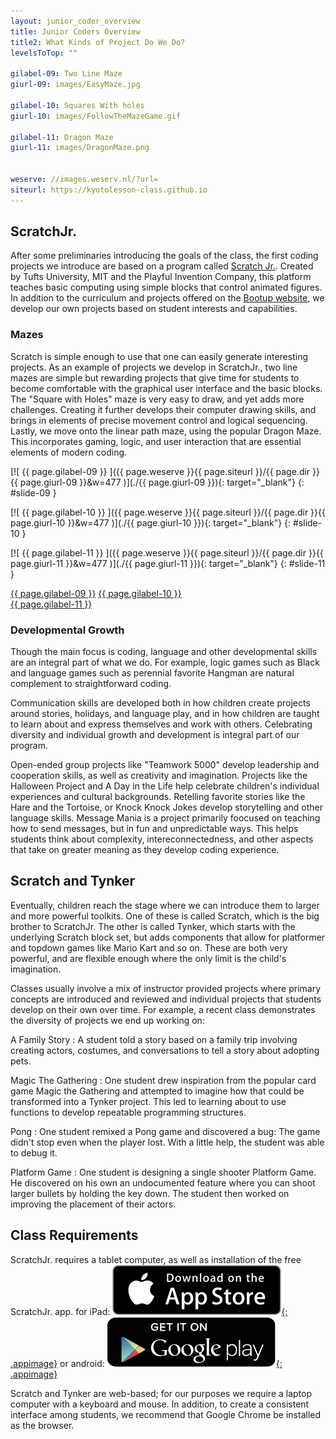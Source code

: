 ```yaml
---
layout: junior_coder_overview
title: Junior Coders Overview
title2: What Kinds of Project Do We Do?
levelsToTop: ""

gilabel-09: Two Line Maze
giurl-09: images/EasyMaze.jpg

gilabel-10: Squares With holes
giurl-10: images/FollowTheMazeGame.gif

gilabel-11: Dragon Maze
giurl-11: images/DragonMaze.png


weserve: //images.weserv.nl/?url=
siteurl: https://kyotolesson-class.github.io
---
```

<style>
.appimage {
    vertical-align: middle;
    max-width: 90px;
    width: fit-content;
    max-height: 30px;
}
</style>


## ScratchJr.

After some preliminaries introducing the goals of the class, the first coding projects we introduce are based on a program called [Scratch Jr.](https://www.scratchjr.org/about/info). Created by Tufts University, MIT and the Playful Invention Company, this platform teaches basic computing using simple blocks that control animated figures. In addition to the curriculum and projects offered on the [Bootup website](https://bootuppd.org/curriculum), we develop our own projects based on student interests and capabilities. 


### Mazes

Scratch is simple enough to use that one can easily generate interesting projects. As an example of projects we develop in ScratchJr., two line mazes are simple but rewarding projects that give time for students to become comfortable with the graphical user interface and the basic blocks. The "Square with Holes" maze is very easy to draw, and yet adds more challenges. Creating it further develops their computer drawing skills, and brings in elements of precise movement control and logical sequencing. Lastly, we move onto the linear path maze, using the popular Dragon Maze. This incorporates gaming, logic, and user interaction that are essential elements of modern coding.

<div class="slider2">
<!-- These have to be links  -->
<div class="galleryslides">

[![ {{ page.gilabel-09 }} ]({{ page.weserve }}{{ page.siteurl }}/{{ page.dir }}{{ page.giurl-09 }}&w=477 )](./{{ page.giurl-09 }}){: target="_blank"}
{: #slide-09 }

[![ {{ page.gilabel-10 }} ]({{ page.weserve }}{{ page.siteurl }}/{{ page.dir }}{{ page.giurl-10 }}&w=477 )](./{{ page.giurl-10 }}){: target="_blank"}
{: #slide-10 }

[![ {{ page.gilabel-11 }} ]({{ page.weserve }}{{ page.siteurl }}/{{ page.dir }}{{ page.giurl-11 }}&w=477 )](./{{ page.giurl-11 }}){: target="_blank"}
{: #slide-11 }

</div>
<!-- necessary space-->
<div class="gallerymenu">

[{{ page.gilabel-09 }}](#slide-09) 
[{{ page.gilabel-10 }}](#slide-10)  
[{{ page.gilabel-11 }}](#slide-11) 

</div>


### Developmental Growth

Though the main focus is coding, language and other developmental skills are an integral part of what we do. For example, logic games such as Black and language games such as perennial favorite Hangman are natural complement to straightforward coding.

Communication skills are developed both in how children create projects around stories, holidays, and language play, and in how children are taught to learn about and express themselves and work with others. Celebrating diversity and individual growth and development is integral part of our program.

Open-ended group projects like "Teamwork 5000" develop leadership and cooperation skills, as well as creativity and imagination. Projects like the Halloween Project and A Day in the Life help celebrate children's individual experiences and cultural backgrounds. Retelling favorite stories like the Hare and the Tortoise, or Knock Knock Jokes develop storytelling and other language skills. Message Mania is a project primarily foocused on teaching how to send messages, but in fun and unpredictable ways. This helps students think about complexity, intereconnectedness, and other aspects that take on greater meaning as they develop coding experience. 

## Scratch and Tynker

Eventually, children reach the stage where we can introduce them to larger and more powerful toolkits. One of these is called Scratch, which is the big brother to ScratchJr. The other is called Tynker, which starts with the underlying Scratch block set, but adds components that allow for platformer and topdown games like Mario Kart and so on. These are both very powerful, and are flexible enough where the only limit is the child's imagination. 

Classes usually involve a mix of instructor provided projects where primary concepts are introduced and reviewed and individual projects that students develop on their own over time.  For example, a recent class demonstrates the diversity of projects we end up working on:

A Family Story
  : A student told a story based on a family trip involving creating actors, costumes, and conversations to tell a story about adopting pets.

Magic The Gathering
  : One student drew inspiration from the popular card game Magic the Gathering and attempted to imagine how that could be transformed into a Tynker project. This led to learning about to use functions to develop repeatable programming structures.
  
Pong 
  : One student remixed a Pong game and discovered a bug: The game didn't stop even when the player lost. With a little help, the student was able to debug it.

Platform Game
  : One student is designing a single shooter Platform Game. He discovered on his own an undocumented feature where you can shoot larger bullets by holding the key down. The student then worked on improving the placement of their actors.

## Class Requirements


ScratchJr. requires a tablet computer, as well as installation of the free ScratchJr. app. for iPad: [![App Store](./images/Apple_appstore.svg){: .appimage}](https://itunes.apple.com/us/app/scratchjr/id895485086?ls=1&amp;mt=8) or android: [![Google Play](./images/GooglePlay.svg){: .appimage}](https://play.google.com/store/apps/details?id=org.scratchjr.android)

Scratch and Tynker are web-based; for our purposes we require a laptop computer with a keyboard and mouse. In addition, to create a consistent interface among students, we recommend that Google Chrome be installed as the browser.